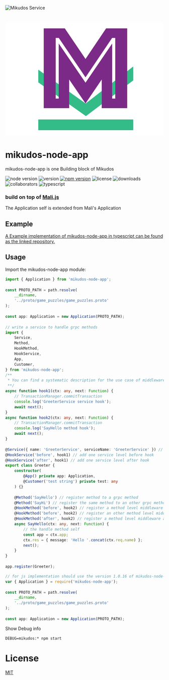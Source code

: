 ![Mikudos Service](https://img.shields.io/badge/MIKUDOS-GRPC--server-lightgrey?style=for-the-badge&logo=appveyor)

# [![Mikudos](https://raw.githubusercontent.com/mikudos/doc/master/mikudos-logo.png)](https://mikudos.github.io/doc)

# mikudos-node-app

mikudos-node-app is one Building block of Mikudos

![node version](https://img.shields.io/node/v/mikudos-node-app) ![version](https://img.shields.io/github/package-json/v/mikudos/mikudos-node-app) [![npm version](https://img.shields.io/npm/v/mikudos-node-app)](https://www.npmjs.com/package/mikudos-node-app) ![license](https://img.shields.io/npm/l/mikudos-node-app) ![downloads](https://img.shields.io/npm/dw/mikudos-node-app) ![collaborators](https://img.shields.io/npm/collaborators/mikudos-node-app) ![typescript](https://img.shields.io/npm/types/mikudos-node-app)

### build on top of [Mali.js](https://mali.js.org/)

The Application self is extended from Mali's Application

## Example

[A Example implementation of mikudos-node-app in typescript can be found as the linked repository.](https://github.com/mikudos/mikudos-service-ts)

## Usage

Import the mikudos-node-app module:

```ts
import { Application } from 'mikudos-node-app';

const PROTO_PATH = path.resolve(
    __dirname,
    '../proto/game_puzzles/game_puzzles.proto'
);

const app: Application = new Application(PROTO_PATH);

// write a service to handle grpc methods
import {
    Service,
    Method,
    HookMethod,
    HookService,
    App,
    Customer,
} from 'mikudos-node-app';
/**
 * You can find a systematic description for the use case of middleware at: https://mali.js.org/api/#mali-%E2%87%90-emitter
 **/
async function hook1(ctx: any, next: Function) {
    // TransactionManager.commitTransaction
    console.log('GreeterService service hook');
    await next();
}
async function hook2(ctx: any, next: Function) {
    // TransactionManager.commitTransaction
    console.log('SayHello method hook');
    await next();
}

@Service({ name: 'GreeterService', serviceName: 'GreeterService' }) // register the service with name to add the service to app.services[name] at the same time
@HookService('before', hook1) // add one service level before hook
@HookService('after', hook1) // add one service level after hook
export class Greeter {
    constructor(
        @App() private app: Application,
        @Customer('test string') private test: any
    ) {}

    @Method('SayHello') // register method to a grpc method
    @Method('SayHi') // register the same method to an other grpc method
    @HookMethod('before', hook2) // register a method level middleware as before hook
    @HookMethod('before', hook2) // register an other method level middleware as before hook
    @HookMethod('after', hook2) // register a method level middleware as after hook
    async SayHello(ctx: any, next: Function) {
        // the handle method self
        const app = ctx.app;
        ctx.res = { message: 'Hello '.concat(ctx.req.name) };
        next();
    }
}

app.register(Greeter);
```

```js
// for js implementation should use the version 1.0.16 of mikudos-node-app
var { Application } = require('mikudos-node-app');

const PROTO_PATH = path.resolve(
    __dirname,
    '../proto/game_puzzles/game_puzzles.proto'
);

const app: Application = new Application(PROTO_PATH);
```

Show Debug info

```shell
DEBUG=mikudos:* npm start
```

# License

[MIT](LICENSE)
